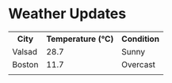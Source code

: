 # Weather Updates

<!-- WEATHER-UPDATE-START -->
<table><tr><th>City</th><th>Temperature (°C)</th><th>Condition</th></tr><tr><td>Valsad</td><td>28.7</td><td>Sunny</td></tr><tr><td>Boston</td><td>11.7</td><td>Overcast</td></tr><tr><td></td><td></td><td></td></tr></table>
<!-- WEATHER-UPDATE-END -->
